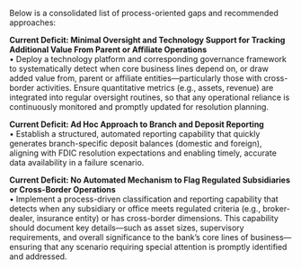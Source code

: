 Below is a consolidated list of process-oriented gaps and recommended approaches:


**Current Deficit: Minimal Oversight and Technology Support for Tracking Additional Value From Parent or Affiliate Operations**  
• Deploy a technology platform and corresponding governance framework to systematically detect when core business lines depend on, or draw added value from, parent or affiliate entities—particularly those with cross-border activities. Ensure quantitative metrics (e.g., assets, revenue) are integrated into regular oversight routines, so that any operational reliance is continuously monitored and promptly updated for resolution planning.


**Current Deficit: Ad Hoc Approach to Branch and Deposit Reporting**  
• Establish a structured, automated reporting capability that quickly generates branch-specific deposit balances (domestic and foreign), aligning with FDIC resolution expectations and enabling timely, accurate data availability in a failure scenario.

**Current Deficit: No Automated Mechanism to Flag Regulated Subsidiaries or Cross-Border Operations**  
• Implement a process-driven classification and reporting capability that detects when any subsidiary or office meets regulated criteria (e.g., broker-dealer, insurance entity) or has cross-border dimensions. This capability should document key details—such as asset sizes, supervisory requirements, and overall significance to the bank’s core lines of business—ensuring that any scenario requiring special attention is promptly identified and addressed.
